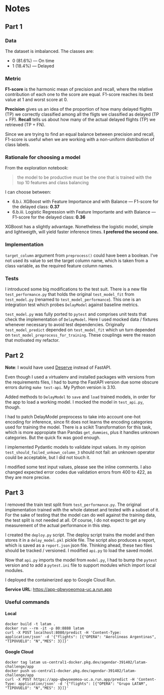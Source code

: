 # Notes

## Part 1

### Data

The dataset is imbalanced. The classes are:
* 0 (81.6%) — On time
* 1 (18.4%) — Delayed

### Metric

**F1-score** is the harmonic mean of precision and recall, where the relative contribution of each one to the score are equal.
F1-score reaches its best value at 1 and worst score at 0.

**Precision** gives us an idea of the proportion of how many delayed flights (TP) we correctly classified among all the fligts we classified as delayed (TP + FP).
**Recall** tells us about how many of the actual delayed flights (TP) we retrieved (TP + FN).

Since we are trying to find an equal balance between precision and recall, F1-score is useful when we are working with a non-uniform distribution of class labels.

### Rationale for choosing a model

From the exploration notebook:
> the model to be productive must be the one that is trained with the top 10 features and class balancing

I can choose between:
* 6.b.i. XGBoost with Feature Importance and with Balance — F1-score for the delayed class: **0.37**
* 6.b.iii. Logistic Regression with Feature Importante and with Balance — F1-score for the delayed class: **0.36**

XGBoost has a slightly advantage. Nonetheless the logistic model, simple and lightweigth, will yield faster inference times. **I prefered the second one.**

### Implementation

`target_column` argument from `preprocess()` could have been a boolean. I've not used its value to set the target column name, which is taken from a class variable, as the required feature column names.

### Tests

I introduced some big modifications to the test suit. There is a new file `test_performance.py` that holds the original `test_model_fit` from `test_model.py` (renamed to `test_model_performance`). This one is an
integration test which probes `DelayModel` against baseline metrics.

`test_model.py` was fully ported to `pytest` and comprises unit tests that check the implementation of `DelayModel`. Here I used mocked data / fixtures whenever necessary to avoid test dependencies. Originally `test_model_predict` depended on `test_model_fit` which un turn depended on `test_model_preprocess_for_training`. These couplings were the reason that motivated my refactor.

## Part 2

**Note**: I would have used [Deserve](https://github.com/matiasbattocchia/deserve) instead of FastAPI.

Even though I used a virtualenv and installed packages with versions from the requirements files, I had to bump the FastAPI version due some obscure errors during `make test-api`. My Python version is 3.10.

Added methods to `DelayModel` to `save` and `load` trained models, in order for the app to load a working model. I mocked the model in `test_api.py`, though.

I had to patch DelayModel preprocess to take into account one-hot encoding for inference, since fit does not learns the encoding
categories used for training the model. There is a scikit Transformation for this task, which is more appropiate than Pandas `get_dummies`, plus it handles unknown categories. But the quick fix was good enough.

I implemented Pydantic models to validate input values. In my opinion `test_should_failed_unkown_column_3` should not fail:
an unknown operator could be acceptable, but I did not touch it.

I modified some test input values, please see the inline comments. I also changed expected error codes due validation errors from 400 to 422, as they are more precise.

## Part 3

I removed the train test split from `test_performance.py`. The original implementation trained with the whole dateset and tested with a subset of it. For the sake of testing that the model can do well against the training data, the test split is not needed at all. Of course, I do not expect to get any measurement of the actual performance in this step.

I created the `deploy.py` script. The deploy script trains the model and then stores it in a `delay_model.pkl` pickle file. The script also produces a report, which is saved as a `report.json` json file. Thinking ahead, these two files should be tracked / versioned. I modified `api.py` to load the saved model.

Now that `api.py` imports the model from `model.py`, I had to bump the `pytest` version and to add a `pytest.ini` file to support modules which import local modules.

I deployed the containerized app to Google Cloud Run.

**Service URL**: https://app-qbwyoeomoa-uc.a.run.app

### Useful commands

#### Local

```
docker build -t latam .
docker run --rm -it -p 80:8888 latam
curl -X POST localhost:8080/predict -H 'Content-Type: application/json' -d '{"flights": [{"OPERA": "Aerolineas Argentinas", "TIPOVUELO": "N","MES": 3}]}'
```

#### Google Cloud

```
docker tag latam us-central1-docker.pkg.dev/agendar-391402/latam-challenge/app
docker push us-central1-docker.pkg.dev/agendar-391402/latam-challenge/app
curl -X POST https://app-qbwyoeomoa-uc.a.run.app/predict -H 'Content-Type: application/json' -d '{"flights": [{"OPERA": "Grupo LATAM", "TIPOVUELO": "N","MES": 3}]}'
```